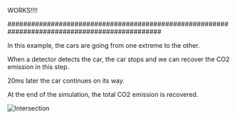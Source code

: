 WORKS!!!!

###############################################################################################

In this example, the cars are going from one extreme to the other. 


When a detector detects the car, the car stops and we can recover the CO2 emission in this step. 


20ms later the car continues on its way.


At the end of the simulation, the total CO2 emission is recovered.

![Intersection](https://raw.githubusercontent.com/sandruskyi/SUMO_DEMOS/master/Intersections_Emissions_TraCI/Intersections_vel0_TraCI/image1.PNG)
